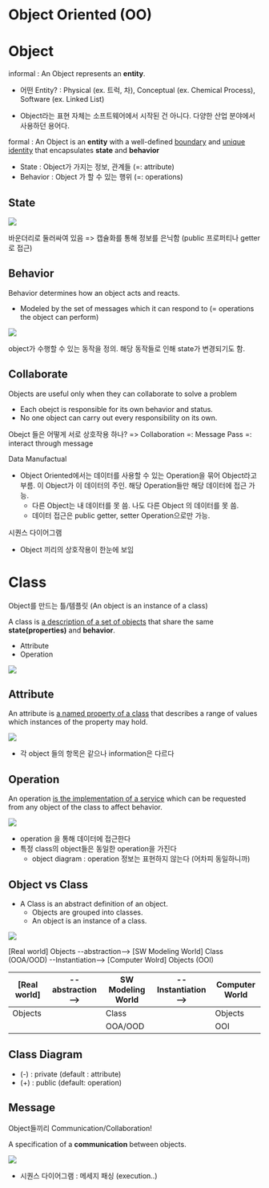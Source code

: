 Object Oriented (OO)
=====





# Object

informal : An Object represents an **entity**.

- 어떤 Entity? : Physical (ex. 트럭, 차), Conceptual (ex. Chemical Process), Software (ex. Linked List)

- Object라는 표현 자체는 소프트웨어에서 시작된 건 아니다. 다양한 산업 분야에서 사용하던 용어다. 

formal : An Object is an **entity** with a well-defined <u>boundary</u> and <u>unique identity</u> that encapsulates **state** and **behavior**

- State : Object가 가지는 정보, 관계들 (=: attribute)
- Behavior : Object 가 할 수 있는 행위 (=: operations)

## State

![](./images/01_01_object_state.png)

바운더리로 둘러싸여 있음 => 캡슐화를 통해 정보를 은닉함 (public 프로퍼티나 getter로 접근)



## Behavior

Behavior determines how an object acts and reacts.

- Modeled by the set of messages which it can respond to (= operations the object can perform)

![](./images/01_02_object_behavior.png)

object가 수행할 수 있는 동작을 정의. 해당 동작들로 인해 state가 변경되기도 함.



## Collaborate

Objects are useful only when they can collaborate to solve a problem

- Each obejct is responsible for its own behavior and status.
- No one object can carry out every responsibility on its own.

Obejct 들은 어떻게 서로 상호작용 하나? => Collaboration =: Message Pass =: interact through message

Data Manufactual

- Object Oriented에서는 데이터를 사용할 수 있는 Operation을 묶어 Object라고 부름. 이 Object가 이 데이터의 주인. 해당 Operation들만 해당 데이터에 접근 가능.
  - 다른 Object는 내 데이터를 못 씀. 나도 다른 Object 의 데이터를 못 씀. 
  - 데이터 접근은 public getter, setter Operation으로만 가능.

시퀀스 다이어그램

- Object 끼리의 상호작용이 한눈에 보임



# Class

Object를 만드는 틀/템플릿 (An object is an instance of a class)

A class is <u>a description of a set of objects</u> that share the same **state(properties)** and **behavior**.

- Attribute
- Operation

![](./images/01_03_class.png)

## Attribute

An attribute is <u>a named property of a class</u> that describes a range of values which instances of the property may hold.

![](./images/01_04_class_attribute.png)

- 각 object 들의 항목은 같으나 information은 다르다

## Operation

An operation <u>is the implementation of a service</u> which can be requested from any object of the class to affect behavior.

![](./images/01_05_class_operation.png)

- operation 을 통해 데이터에 접근한다
- 특정 class의 object들은 동일한 operation을 가진다
  - object diagram : operation 정보는 표현하지 않는다 (어차피 동일하니까)

## Object vs Class

- A Class is an abstract definition of an object.
  - Objects are grouped into classes.
  - An object is an instance of a class.

![](./images/01_06_class_vs_object.png)

[Real world] Objects --abstraction--> [SW Modeling World] Class (OOA/OOD) --Instantiation--> [Computer Wolrd] Objects (OOI)

| [Real world] | --abstraction--> | SW Modeling World | --Instantiation--> | Computer World |
| ------------ | ---------------- | ----------------- | ------------------ | -------------- |
| Objects      |                  | Class             |                    | Objects        |
|              |                  | OOA/OOD           |                    | OOI            |

## Class Diagram

- (-) : private (default : attribute)
- (+) : public (default: operation)

## Message

Object들끼리 Communication/Collaboration!

A specification of a **communication** between objects.

![](./images/01_07_class_object_message.png)

- 시퀀스 다이어그램 : 메세지 패싱 (execution..)

